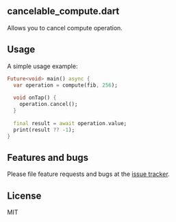 ## cancelable_compute.dart

Allows you to cancel compute operation.

## Usage

A simple usage example:

```dart
Future<void> main() async {
  var operation = compute(fib, 256);
  
  void onTap() {
    operation.cancel();
  }
  
  final result = await operation.value;
  print(result ?? -1);
}
```

## Features and bugs

Please file feature requests and bugs at the [issue tracker][tracker].

[tracker]: https://github.com/ykmnkmi/cancelable_compute.dart/issues

## License

MIT
